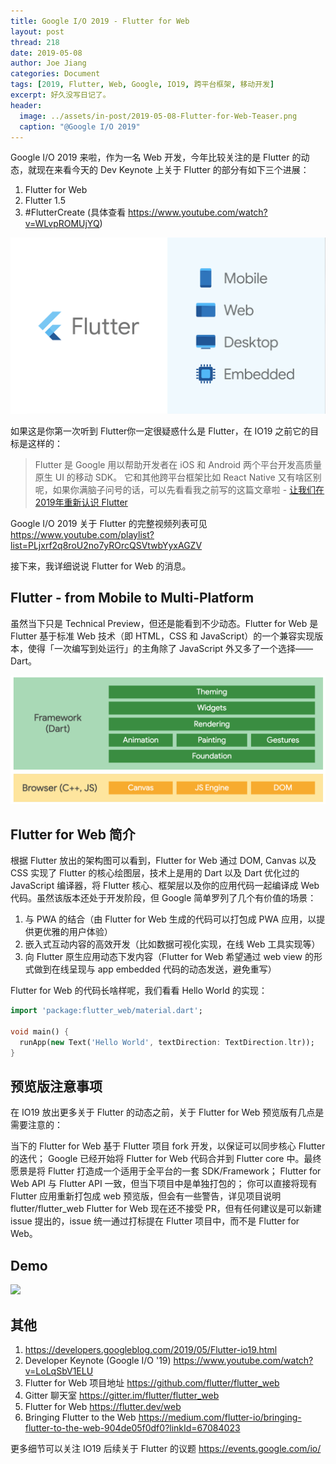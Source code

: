 ```yaml
---
title: Google I/O 2019 - Flutter for Web
layout: post
thread: 218
date: 2019-05-08
author: Joe Jiang
categories: Document
tags: [2019, Flutter, Web, Google, IO19, 跨平台框架, 移动开发]
excerpt: 好久没写日记了。
header:
  image: ../assets/in-post/2019-05-08-Flutter-for-Web-Teaser.png
  caption: "@Google I/O 2019"
---
```


Google I/O 2019 来啦，作为一名 Web 开发，今年比较关注的是 Flutter 的动态，就现在来看今天的 Dev Keynote 上关于 Flutter 的部分有如下三个进展：

1. Flutter for Web
2. Flutter 1.5
3. #FlutterCreate (具体查看 https://www.youtube.com/watch?v=WLvpROMUjYQ)

![](/assets/in-post/2019-05-08-Flutter-for-Web-1.png)

如果这是你第一次听到 Flutter你一定很疑惑什么是 Flutter，在 IO19 之前它的目标是这样的：

> Flutter 是 Google 用以帮助开发者在 iOS 和 Android 两个平台开发高质量原生 UI 的移动 SDK。
它和其他跨平台框架比如 React Native 又有啥区别呢，如果你满脑子问号的话，可以先看看我之前写的这篇文章啦 - [让我们在2019年重新认识 Flutter](https://hijiangtao.github.io/2019/01/17/Say-Hello-to-Flutter-at-Beginning-of-2019/)

Google I/O 2019 关于 Flutter 的完整视频列表可见 <https://www.youtube.com/playlist?list=PLjxrf2q8roU2no7yROrcQSVtwbYyxAGZV>

接下来，我详细说说 Flutter for Web 的消息。

## Flutter - from Mobile to Multi-Platform

虽然当下只是 Technical Preview，但还是能看到不少动态。Flutter for Web 是 Flutter 基于标准 Web 技术（即 HTML，CSS 和 JavaScript）的一个兼容实现版本，使得「一次编写到处运行」的主角除了 JavaScript 外又多了一个选择——Dart。

![](/assets/in-post/2019-05-08-Flutter-for-Web-2.png)

## Flutter for Web 简介

根据 Flutter 放出的架构图可以看到，Flutter for Web 通过 DOM, Canvas 以及 CSS 实现了 Flutter 的核心绘图层，技术上是用的 Dart 以及 Dart 优化过的 JavaScript 编译器，将 Flutter 核心、框架层以及你的应用代码一起编译成 Web 代码。虽然该版本还处于开发阶段，但 Google 简单罗列了几个有价值的场景：

1. 与 PWA 的结合（由 Flutter for Web 生成的代码可以打包成 PWA 应用，以提供更优雅的用户体验）
2. 嵌入式互动内容的高效开发（比如数据可视化实现，在线 Web 工具实现等）
3. 向 Flutter 原生应用动态下发内容（Flutter for Web 希望通过 web view 的形式做到在线呈现与 app embedded 代码的动态发送，避免重写）

Flutter for Web 的代码长啥样呢，我们看看 Hello World 的实现：

```dart
import 'package:flutter_web/material.dart';

void main() {
  runApp(new Text('Hello World', textDirection: TextDirection.ltr));
}
```

## 预览版注意事项

在 IO19 放出更多关于 Flutter 的动态之前，关于 Flutter for Web 预览版有几点是需要注意的：

当下的 Flutter for Web 基于 Flutter 项目 fork 开发，以保证可以同步核心 Flutter 的迭代；
Google 已经开始将 Flutter for Web 代码合并到 Flutter core 中。最终愿景是将 Flutter 打造成一个适用于全平台的一套 SDK/Framework；
Flutter for Web API 与 Flutter API 一致，但当下项目中是单独打包的；
你可以直接将现有 Flutter 应用重新打包成 web 预览版，但会有一些警告，详见项目说明 flutter/flutter_web
Flutter for Web 现在还不接受 PR，但有任何建议是可以新建 issue 提出的，issue 统一通过打标提在 Flutter 项目中，而不是 Flutter for Web。

## Demo

![](/assets/in-post/2019-05-08-Flutter-for-Web-3.gif)

## 其他

1. https://developers.googleblog.com/2019/05/Flutter-io19.html
2. Developer Keynote (Google I/O '19) https://www.youtube.com/watch?v=LoLqSbV1ELU
3. Flutter for Web 项目地址 https://github.com/flutter/flutter_web
4. Gitter 聊天室 https://gitter.im/flutter/flutter_web
5. Flutter for Web https://flutter.dev/web
6. Bringing Flutter to the Web https://medium.com/flutter-io/bringing-flutter-to-the-web-904de05f0df0?linkId=67084023

更多细节可以关注 IO19 后续关于 Flutter 的议题 https://events.google.com/io/